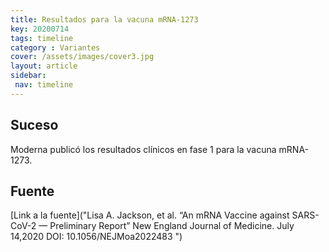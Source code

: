 ```yaml
---
title: Resultados para la vacuna mRNA-1273
key: 20200714
tags: timeline
category : Variantes
cover: /assets/images/cover3.jpg
layout: article
sidebar:
 nav: timeline
---
```


## Suceso

Moderna publicó los resultados clínicos en fase 1 para la vacuna mRNA-1273.

## Fuente
[Link a la fuente]("Lisa A. Jackson, et al. “An mRNA Vaccine against SARS-CoV-2 — Preliminary Report”
New England Journal of Medicine. July 14,2020 DOI: 10.1056/NEJMoa2022483 ")